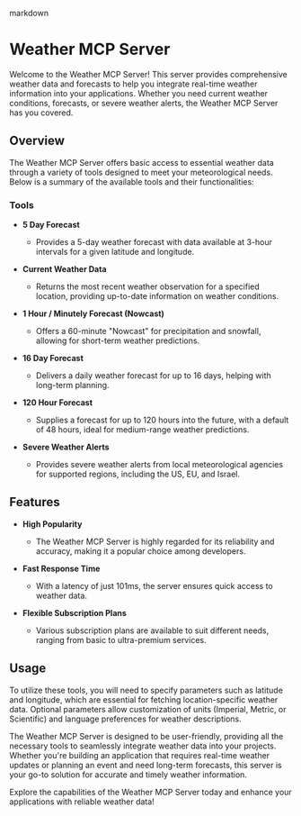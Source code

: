 markdown
# Weather MCP Server

Welcome to the Weather MCP Server! This server provides comprehensive weather data and forecasts to help you integrate real-time weather information into your applications. Whether you need current weather conditions, forecasts, or severe weather alerts, the Weather MCP Server has you covered.

## Overview

The Weather MCP Server offers basic access to essential weather data through a variety of tools designed to meet your meteorological needs. Below is a summary of the available tools and their functionalities:

### Tools

- **5 Day Forecast**
  - Provides a 5-day weather forecast with data available at 3-hour intervals for a given latitude and longitude.

- **Current Weather Data**
  - Returns the most recent weather observation for a specified location, providing up-to-date information on weather conditions.

- **1 Hour / Minutely Forecast (Nowcast)**
  - Offers a 60-minute "Nowcast" for precipitation and snowfall, allowing for short-term weather predictions.

- **16 Day Forecast**
  - Delivers a daily weather forecast for up to 16 days, helping with long-term planning.

- **120 Hour Forecast**
  - Supplies a forecast for up to 120 hours into the future, with a default of 48 hours, ideal for medium-range weather predictions.

- **Severe Weather Alerts**
  - Provides severe weather alerts from local meteorological agencies for supported regions, including the US, EU, and Israel.

## Features

- **High Popularity**
  - The Weather MCP Server is highly regarded for its reliability and accuracy, making it a popular choice among developers.

- **Fast Response Time**
  - With a latency of just 101ms, the server ensures quick access to weather data.

- **Flexible Subscription Plans**
  - Various subscription plans are available to suit different needs, ranging from basic to ultra-premium services.

## Usage

To utilize these tools, you will need to specify parameters such as latitude and longitude, which are essential for fetching location-specific weather data. Optional parameters allow customization of units (Imperial, Metric, or Scientific) and language preferences for weather descriptions.

The Weather MCP Server is designed to be user-friendly, providing all the necessary tools to seamlessly integrate weather data into your projects. Whether you're building an application that requires real-time weather updates or planning an event and need long-term forecasts, this server is your go-to solution for accurate and timely weather information.

Explore the capabilities of the Weather MCP Server today and enhance your applications with reliable weather data!